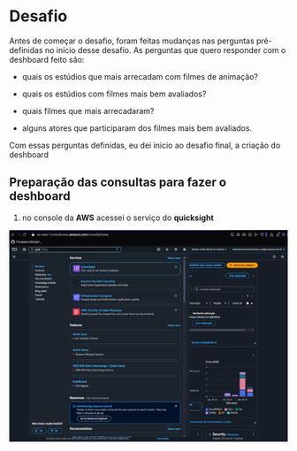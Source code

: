 # Desafio

Antes de começar o desafio, foram feitas mudanças nas perguntas pré-definidas no início desse desafio. As perguntas que quero responder com o deshboard feito são:


- quais os estúdios que mais arrecadam com filmes de animação?

- quais os estúdios com filmes mais bem avaliados?

- quais filmes que mais arrecadaram?

- alguns atores que participaram dos filmes mais bem avaliados.


Com essas perguntas definidas, eu dei início ao desafio final, a criação do deshboard

## Preparação das consultas para fazer o deshboard

1. no console da **AWS** acessei o serviço do **quicksight**

![deshboard](../evidencias/ex_001.png)